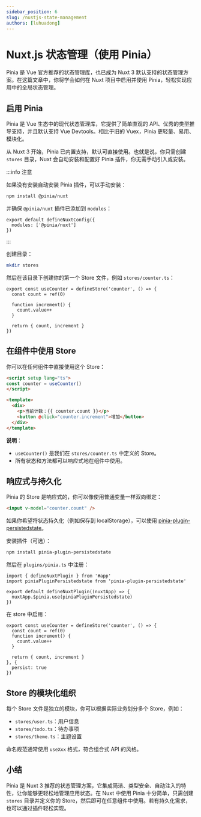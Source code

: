 ```yaml
---
sidebar_position: 6
slug: /nustjs-state-management
authors: [luhuadong]
---
```


# Nuxt.js 状态管理（使用 Pinia）

Pinia 是 Vue 官方推荐的状态管理库，也已成为 Nuxt 3 默认支持的状态管理方案。在这篇文章中，你将学会如何在 Nuxt 项目中启用并使用 Pinia，轻松实现应用中的全局状态管理。



## 启用 Pinia

Pinia 是 Vue 生态中的现代状态管理库，它提供了简单直观的 API、优秀的类型推导支持，并且默认支持 Vue Devtools。相比于旧的 Vuex，Pinia 更轻量、易用、模块化。

从 Nuxt 3 开始，Pinia 已内置支持，默认可直接使用。也就是说，你只需创建 `stores` 目录，Nuxt 会自动安装和配置好 Pinia 插件，你无需手动引入或安装。

:::info 注意

如果没有安装自动安装 Pinia 插件，可以手动安装：

```bash
npm install @pinia/nuxt
```

并确保 `@pinia/nuxt` 插件已添加到 `modules`：

```tsx showLineNumbers title="nuxt.config.ts"
export default defineNuxtConfig({
  modules: ['@pinia/nuxt']
})
```

:::

创建目录：

```bash showLineNumbers
mkdir stores
```

然后在该目录下创建你的第一个 Store 文件，例如 `stores/counter.ts`：

```tsx showLineNumbers title="stores/counter.ts"
export const useCounter = defineStore('counter', () => {
  const count = ref(0)

  function increment() {
    count.value++
  }

  return { count, increment }
})
```



## 在组件中使用 Store

你可以在任何组件中直接使用这个 Store：

```html showLineNumbers
<script setup lang="ts">
const counter = useCounter()
</script>

<template>
  <div>
    <p>当前计数：{{ counter.count }}</p>
    <button @click="counter.increment">增加</button>
  </div>
</template>
```

**说明**：

- `useCounter()` 是我们在 `stores/counter.ts` 中定义的 Store。
- 所有状态和方法都可以响应式地在组件中使用。



## 响应式与持久化

Pinia 的 Store 是响应式的，你可以像使用普通变量一样双向绑定：

```html showLineNumbers
<input v-model="counter.count" />
```

如果你希望将状态持久化（例如保存到 localStorage），可以使用 [pinia-plugin-persistedstate](https://github.com/prazdevs/pinia-plugin-persistedstate)。

安装插件（可选）：

```bash showLineNumbers
npm install pinia-plugin-persistedstate
```

然后在 `plugins/pinia.ts` 中注册：

```tsx showLineNumbers title="plugins/pinia.ts"
import { defineNuxtPlugin } from '#app'
import piniaPluginPersistedstate from 'pinia-plugin-persistedstate'

export default defineNuxtPlugin((nuxtApp) => {
  nuxtApp.$pinia.use(piniaPluginPersistedstate)
})
```

在 store 中启用：

```tsx showLineNumbers
export const useCounter = defineStore('counter', () => {
  const count = ref(0)
  function increment() {
    count.value++
  }

  return { count, increment }
}, {
  persist: true
})
```



## Store 的模块化组织

每个 Store 文件是独立的模块，你可以根据实际业务划分多个 Store，例如：

- `stores/user.ts`：用户信息
- `stores/todo.ts`：待办事项
- `stores/theme.ts`：主题设置

命名规范通常使用 `useXxx` 格式，符合组合式 API 的风格。



## 小结

Pinia 是 Nuxt 3 推荐的状态管理方案，它集成简洁、类型安全、自动注入的特性，让你能够更轻松地管理应用状态。在 Nuxt 中使用 Pinia 十分简单，只需创建 `stores` 目录并定义你的 Store，然后即可在任意组件中使用。若有持久化需求，也可以通过插件轻松实现。
